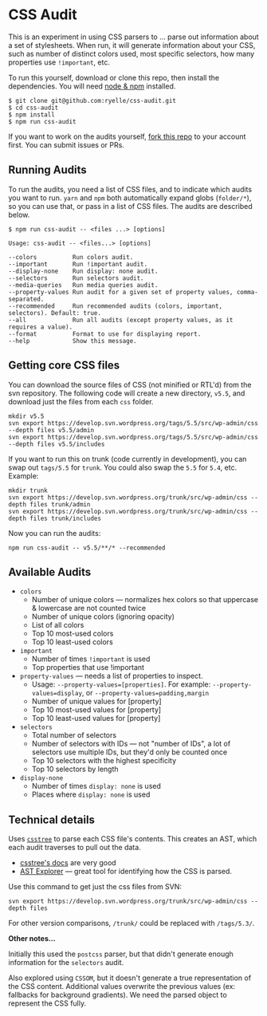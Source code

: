# CSS Audit

This is an experiment in using CSS parsers to … parse out information about a set of stylesheets. When run, it will generate information about your CSS, such as number of distinct colors used, most specific selectors, how many properties use `!important`, etc.

To run this yourself, download or clone this repo, then install the dependencies. You will need [node & npm](https://nodejs.org/en/) installed.

```
$ git clone git@github.com:ryelle/css-audit.git
$ cd css-audit
$ npm install
$ npm run css-audit
```

If you want to work on the audits yourself, [fork this repo](https://help.github.com/en/github/getting-started-with-github/fork-a-repo) to your account first. You can submit issues or PRs.

## Running Audits

To run the audits, you need a list of CSS files, and to indicate which audits you want to run. `yarn` and `npm` both automatically expand globs (`folder/*`), so you can use that, or pass in a list of CSS files. The audits are described below.

```
$ npm run css-audit -- <files ...> [options]

Usage: css-audit -- <files...> [options]

--colors          Run colors audit.
--important       Run !important audit.
--display-none    Run display: none audit.
--selectors       Run selectors audit.
--media-queries   Run media queries audit.
--property-values Run audit for a given set of property values, comma-separated.
--recommended     Run recommended audits (colors, important, selectors). Default: true.
--all             Run all audits (except property values, as it requires a value).
--format          Format to use for displaying report.
--help            Show this message.
```

## Getting core CSS files

You can download the source files of CSS (not minified or RTL'd) from the svn repository. The following code will create a new directory, `v5.5`, and download just the files from each `css` folder.

```
mkdir v5.5
svn export https://develop.svn.wordpress.org/tags/5.5/src/wp-admin/css --depth files v5.5/admin
svn export https://develop.svn.wordpress.org/tags/5.5/src/wp-admin/css --depth files v5.5/includes
```

If you want to run this on trunk (code currently in development), you can swap out `tags/5.5` for `trunk`. You could also swap the `5.5` for `5.4`, etc. Example:

```
mkdir trunk
svn export https://develop.svn.wordpress.org/trunk/src/wp-admin/css --depth files trunk/admin
svn export https://develop.svn.wordpress.org/trunk/src/wp-admin/css --depth files trunk/includes
```

Now you can run the audits:

```
npm run css-audit -- v5.5/**/* --recommended
```

## Available Audits

- `colors`
  - Number of unique colors — normalizes hex colors so that uppercase & lowercase are not counted twice
  - Number of unique colors (ignoring opacity)
  - List of all colors
  - Top 10 most-used colors
  - Top 10 least-used colors
- `important`
  - Number of times `!important` is used
  - Top properties that use !important
- `property-values` — needs a list of properties to inspect.
  - Usage: `--property-values=[properties]`. For example: `--property-values=display`, or `--property-values=padding,margin`
  - Number of unique values for [property]
  - Top 10 most-used values for [property]
  - Top 10 least-used values for [property]
- `selectors`
  - Total number of selectors
  - Number of selectors with IDs — not "number of IDs", a lot of selectors use multiple IDs, but they'd only be counted once
  - Top 10 selectors with the highest specificity
  - Top 10 selectors by length
- `display-none`
  - Number of times `display: none` is used
  - Places where `display: none` is used

## Technical details

Uses [`csstree`](https://github.com/csstree/csstree) to parse each CSS file's contents. This creates an AST, which each audit traverses to pull out the data. 

- [csstree's docs](https://github.com/csstree/csstree/tree/master/docs) are very good
- [AST Explorer](https://astexplorer.net/) — great tool for identifying how the CSS is parsed.

Use this command to get just the css files from SVN:

	svn export https://develop.svn.wordpress.org/trunk/src/wp-admin/css --depth files

For other version comparisons, `/trunk/` could be replaced with `/tags/5.3/`.

**Other notes…**

Initially this used the `postcss` parser, but that didn't generate enough information for the `selectors` audit.

Also explored using `CSSOM`, but it doesn't generate a true representation of the CSS content. Additional values overwrite the previous values (ex: fallbacks for background gradients). We need the parsed object to represent the CSS fully.
